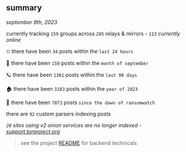 
## summary
_september 8th, 2023_

currently tracking `159` groups across `285` relays & mirrors - _`113` currently online_

⏲ there have been `34` posts within the `last 24 hours`

🦈 there have been `159` posts within the `month of september`

🪐 there have been `1361` posts within the `last 90 days`

🏚 there have been `3183` posts within the `year of 2023`

🦕 there have been `7873` posts `since the dawn of ransomwatch`

there are `92` custom parsers indexing posts

_`20` sites using v2 onion services are no longer indexed - [support.torproject.org](https://support.torproject.org/onionservices/v2-deprecation/)_

> see the project [README](https://github.com/joshhighet/ransomwatch#ransomwatch--) for backend technicals
